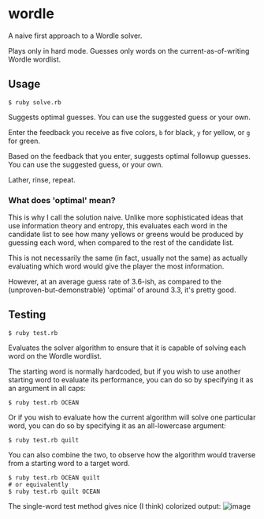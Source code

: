 # wordle

A naive first approach to a Wordle solver.

Plays only in hard mode. Guesses only words on the current-as-of-writing Wordle wordlist.

## Usage

```
$ ruby solve.rb
```

Suggests optimal guesses. You can use the suggested guess or your own.

Enter the feedback you receive as five colors, `b` for black, `y` for yellow, or `g` for green.

Based on the feedback that you enter, suggests optimal followup guesses. You can use the suggested guess, or your own.

Lather, rinse, repeat.

### What does 'optimal' mean?

This is why I call the solution naive. Unlike more sophisticated ideas that use information theory and entropy, this evaluates each word in the candidate list to see how many yellows or greens would be produced by guessing each word, when compared to the rest of the candidate list.

This is not necessarily the same (in fact, usually not the same) as actually evaluating which word would give the player the most information.

However, at an average guess rate of 3.6-ish, as compared to the (unproven-but-demonstrable) 'optimal' of around 3.3, it's pretty good.

## Testing

```
$ ruby test.rb
```

Evaluates the solver algorithm to ensure that it is capable of solving each word on the Wordle wordlist.

The starting word is normally hardcoded, but if you wish to use another starting word to evaluate its performance, you can do so by specifying it as an argument in all caps:

```
$ ruby test.rb OCEAN
```

Or if you wish to evaluate how the current algorithm will solve one particular word, you can do so by specifying it as an all-lowercase argument:

```
$ ruby test.rb quilt
```

You can also combine the two, to observe how the algorithm would traverse from a starting word to a target word.

```
$ ruby test.rb OCEAN quilt
# or equivalently
$ ruby test.rb quilt OCEAN
```

The single-word test method gives nice (I think) colorized output:
![image](https://user-images.githubusercontent.com/3988134/152879645-80a12c54-fc4d-4078-a5a5-b55d124c2f1e.png)
